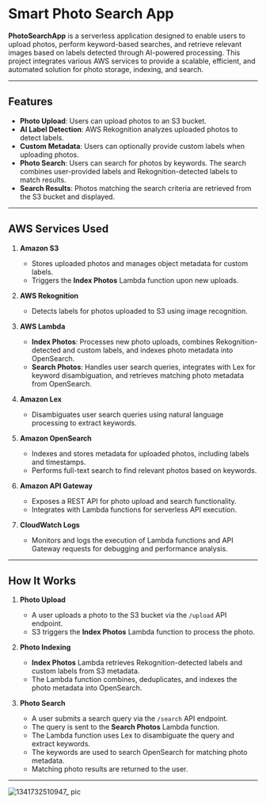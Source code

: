 # Smart Photo Search App

**PhotoSearchApp** is a serverless application designed to enable users to upload photos, perform keyword-based searches, and retrieve relevant images based on labels detected through AI-powered processing. This project integrates various AWS services to provide a scalable, efficient, and automated solution for photo storage, indexing, and search.

---

## Features

- **Photo Upload**: Users can upload photos to an S3 bucket.
- **AI Label Detection**: AWS Rekognition analyzes uploaded photos to detect labels.
- **Custom Metadata**: Users can optionally provide custom labels when uploading photos.
- **Photo Search**: Users can search for photos by keywords. The search combines user-provided labels and Rekognition-detected labels to match results.
- **Search Results**: Photos matching the search criteria are retrieved from the S3 bucket and displayed.

---

## AWS Services Used

1. **Amazon S3**  
   - Stores uploaded photos and manages object metadata for custom labels.
   - Triggers the **Index Photos** Lambda function upon new uploads.

2. **AWS Rekognition**  
   - Detects labels for photos uploaded to S3 using image recognition.

3. **AWS Lambda**  
   - **Index Photos**: Processes new photo uploads, combines Rekognition-detected and custom labels, and indexes photo metadata into OpenSearch.
   - **Search Photos**: Handles user search queries, integrates with Lex for keyword disambiguation, and retrieves matching photo metadata from OpenSearch.

4. **Amazon Lex**  
   - Disambiguates user search queries using natural language processing to extract keywords.

5. **Amazon OpenSearch**  
   - Indexes and stores metadata for uploaded photos, including labels and timestamps.
   - Performs full-text search to find relevant photos based on keywords.

6. **Amazon API Gateway**  
   - Exposes a REST API for photo upload and search functionality.
   - Integrates with Lambda functions for serverless API execution.

7. **CloudWatch Logs**  
   - Monitors and logs the execution of Lambda functions and API Gateway requests for debugging and performance analysis.

---

## How It Works

1. **Photo Upload**
   - A user uploads a photo to the S3 bucket via the `/upload` API endpoint.
   - S3 triggers the **Index Photos** Lambda function to process the photo.

2. **Photo Indexing**
   - **Index Photos** Lambda retrieves Rekognition-detected labels and custom labels from S3 metadata.
   - The Lambda function combines, deduplicates, and indexes the photo metadata into OpenSearch.

3. **Photo Search**
   - A user submits a search query via the `/search` API endpoint.
   - The query is sent to the **Search Photos** Lambda function.
   - The Lambda function uses Lex to disambiguate the query and extract keywords.
   - The keywords are used to search OpenSearch for matching photo metadata.
   - Matching photo results are returned to the user.

---

![1341732510947_ pic](https://github.com/user-attachments/assets/7c763455-6b8c-4abb-8e86-d216456a766a)



